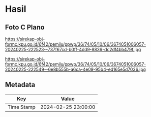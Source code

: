 # Hasil

## Foto C Plano

https://sirekap-obj-formc.kpu.go.id/6f42/pemilu/ppwp/36/74/05/10/06/3674051006057-20240225-222523--737f67cd-b0ff-4dd9-8836-dc2df4bb479f.jpg

https://sirekap-obj-formc.kpu.go.id/6f42/pemilu/ppwp/36/74/05/10/06/3674051006057-20240225-222549--6e8b555b-a6ca-4e09-95b4-ed165e5d7036.jpg


## Metadata

| Key        | Value               |
| ---------- | ------------------- |
| Time Stamp | 2024-02-25 23:00:00 |



